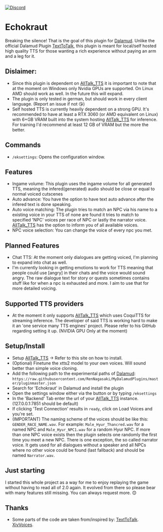 [![Discord](https://img.shields.io/badge/Join-Discord-blue)](https://discord.gg/5gesjDfDBr)

# Echokraut
Breaking the silence! That is the goal of this plugin for [Dalamud](https://github.com/goatcorp/Dalamud). Unlike the official Dalamud Plugin [TextToTalk](https://github.com/karashiiro/TextToTalk), this plugin is meant for local/self hosted high quality TTS for those wanting a rich experience without paying an arm and a leg for it.

## Dislaimer: 
* Since this plugin is dependent on [AllTalk_TTS](https://github.com/erew123/alltalk_tts) it is important to note that at the moment on Windows only Nvidia GPUs are supported. On Linux AMD should work as well. In the future this will expand.
* The plugin is only tested in german, but should work in every client language. (Report an issue if not 😘)
* Self hosted TTS is currently heavily dependent on a strong GPU. It's recommended to have at least a RTX 3060 (or AMD equivalent on Linux) with 6+GB VRAM built into the system hosting [AllTalk_TTS](https://github.com/erew123/alltalk_tts) for inference. For training I'd recommend at least 12 GB of VRAM but the more the better.

## Commands
* `/eksettings`: Opens the configuration window.

## Features
* Ingame volume: This plugin uses the ingame volume for all generated TTS, meaning the infered(generated) audio should be close or equal to normal voiced cutscenes
* Auto advance: You have the option to have text auto advance after the infered text is done speaking.
* Auto voice matching: The plugin tries to match an NPC via his name to a existing voice in your TTS of none are found it tries to match to specified 'NPC' voices per race of NPC or lastly the narrator voice. [AllTalk_TTS](https://github.com/erew123/alltalk_tts) has the option to inform you of all available voices.
* NPC voice selection: You can change the voice of every npc you met.

## Planned Features
* Chat TTS: At the moment only dialogues are getting voiced, I'm planning to expand into chat as well.
* I'm currently looking in getting emotions to work for TTS meaning that people could use [angry] in their chats and the voice would sound angry. The raw dialogue text for story or quests sometimes contains stuff like <pant> for when a npc is exhausted and more. I aim to use that for more detailed voicing.
  
## Supported TTS providers
* At the moment it only supports [AllTalk_TTS](https://github.com/erew123/alltalk_tts) which uses CoquiTTS for streaming inference. The developer of said TTS is working hard to make it an 'one service many TTS engines' project. Please refer to his GitHub regarding setting it up. (NVIDIA GPU Only at the moment)

## Setup/Install
* Setup [AllTalk_TTS](https://github.com/erew123/alltalk_tts) -> Refer to this site on how to install.
* (Optional) Finetune the xtts2 model to your own voices. Will sound better than simple voice cloning.
* Add the following path to the experimental paths of [Dalamud](https://github.com/goatcorp/Dalamud): `https://raw.githubusercontent.com/RenNagasaki/MyDalamudPlugins/master/pluginmaster.json`
* Search for 'Echokraut' in Dalamud and install the plugin
* Open the settings window either via the button or by typing `/eksettings`
* In the 'Backend' Tab enter the url of your [AllTalk_TTS](https://github.com/erew123/alltalk_tts) instance. (127.0.0.1:7851 should be default)
* If clicking 'Test Connection' results in `ready`, click on Load Voices and you're set.
* (IMPORTANT) The naming scheme of the voices should be like this: `GENDER_RACE_NAME.wav`.
    For example: `Male_Hyur_Thancred.wav` for a named NPC
    and `Male_Hyur_NPC1.wav` for a random Hyur NPC. If more than one NPC voice exists then the plugin selects one randomly the first time you meet a new NPC.
    There is one exception, the so called narrator voice. It gets used for all dialogues without a speaker and all NPCs where no other voice could be found (last fallback) and should be named `Narrator.wav`. 

## Just starting
I started this whole project as a way for me to enjoy replaying the game without having to read all of 2.0 again. It evolved from there so please bear with many features still missing. You can always request more. 😊

## Thanks
* Some parts of the code are taken from/inspired by:
    [TextToTalk](https://github.com/karashiiro/TextToTalk).
    [XivVoices](https://github.com/arcsidian/XivVoices).
